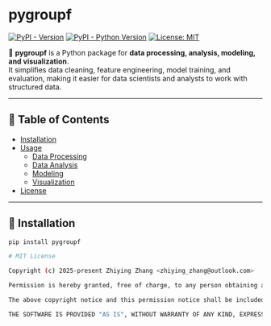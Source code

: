 # pygroupf  

[![PyPI - Version](https://img.shields.io/pypi/v/pygroupf.svg)](https://pypi.org/project/pygroupf)
[![PyPI - Python Version](https://img.shields.io/pypi/pyversions/pygroupf.svg)](https://pypi.org/project/pygroupf)
[![License: MIT](https://img.shields.io/badge/License-MIT-yellow.svg)](https://spdx.org/licenses/MIT.html)

🚀 **pygroupf** is a Python package for **data processing, analysis, modeling, and visualization**.  
It simplifies data cleaning, feature engineering, model training, and evaluation, making it easier for data scientists and analysts to work with structured data.  

---

## 📌 Table of Contents
- [Installation](#installation)
- [Usage](#usage)
  - [Data Processing](#data-processing)
  - [Data Analysis](#data-analysis)
  - [Modeling](#modeling)
  - [Visualization](#visualization)
- [License](#license)

---

## 🔧 Installation

```sh
pip install pygroupf

# MIT License

Copyright (c) 2025-present Zhiying Zhang <zhiying_zhang@outlook.com>

Permission is hereby granted, free of charge, to any person obtaining a copy of this software and associated documentation files (the "Software"), to deal in the Software without restriction, including without limitation the rights to use, copy, modify, merge, publish, distribute, sublicense, and/or sell copies of the Software, and to permit persons to whom the Software is furnished to do so, subject to the following conditions:

The above copyright notice and this permission notice shall be included in all copies or substantial portions of the Software.

THE SOFTWARE IS PROVIDED "AS IS", WITHOUT WARRANTY OF ANY KIND, EXPRESS OR IMPLIED, INCLUDING BUT NOT LIMITED TO THE WARRANTIES OF MERCHANTABILITY, FITNESS FOR A PARTICULAR PURPOSE AND NONINFRINGEMENT. IN NO EVENT SHALL THE AUTHORS OR COPYRIGHT HOLDERS BE LIABLE FOR ANY CLAIM, DAMAGES OR OTHER LIABILITY, WHETHER IN AN ACTION OF CONTRACT, TORT OR OTHERWISE, ARISING FROM, OUT OF OR IN CONNECTION WITH THE SOFTWARE OR THE USE OR OTHER DEALINGS IN THE SOFTWARE.